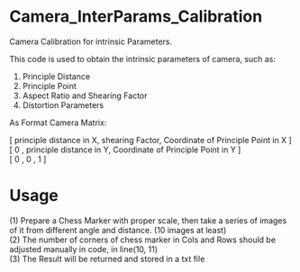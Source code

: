 # Camera_InterParams_Calibration  

Camera Calibration for intrinsic Parameters.  

This code is used to obtain the intrinsic parameters of camera, such as:  

  1) Principle Distance  
  2) Principle Point  
  3) Aspect Ratio and Shearing Factor    
  4) Distortion Parameters  

  As Format Camera Matrix:    
  
  [ principle distance in X,       shearing Factor,     Coordinate of Principle Point in X ]  
  [           0            ,   principle distance in Y, Coordinate of Principle Point in Y ]  
  [           0            ,             0            ,                  1                 ]  
  
  
# Usage

(1) Prepare a Chess Marker with proper scale, then take a series of images of it from different angle and distance. (10 images at least)  
(2) The number of corners of chess marker in Cols and Rows should be adjusted manually in code, in line(10, 11)  
(3) The Result will be returned and stored in a txt file
